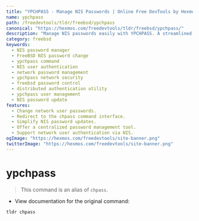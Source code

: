 ```yaml
---
title: "YPCHPASS - Manage NIS Passwords | Online Free DevTools by Hexmos"
name: ypchpass
path: /freedevtools/tldr/freebsd/ypchpass
canonical: "https://hexmos.com/freedevtools/tldr/freebsd/ypchpass/"
description: "Manage NIS passwords easily with YPCHPASS. A streamlined interface for updating user credentials in your network information service domain. Free online tool, no registration required."
category: freebsd
keywords:
  - NIS password manager
  - FreeBSD NIS password change
  - ypchpass command
  - NIS user authentication
  - network password management
  - ypchpass network security
  - freebsd password control
  - distributed authentication utility
  - ypchpass user management
  - NIS password update
features:
  - Change network user passwords.
  - Redirect to the chpass command interface.
  - Simplify NIS password updates.
  - Offer a centralized password management tool.
  - Support network user authentication via NIS.
ogImage: "https://hexmos.com/freedevtools/site-banner.png"
twitterImage: "https://hexmos.com/freedevtools/site-banner.png"
---
```


# ypchpass

> This command is an alias of `chpass`.

- View documentation for the original command:

`tldr chpass`
